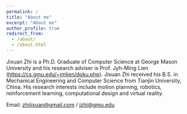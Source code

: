 ```yaml
---
permalink: /
title: "About me"
excerpt: "About me"
author_profile: true
redirect_from: 
  - /about/
  - /about.html
---
```


Jixuan Zhi is a Ph.D. Graduate of Computer Science at George Mason University and his research adviser is Prof. Jyh-Ming Lien (https://cs.gmu.edu/~jmlien/doku.php). Jixuan Zhi received his B.S. in Mechanical Engineering and Computer Science from Tianjin University, China. His research interests include motion planning, robotics, reinforcement learning, computational design and virtual reality.

Email: zhijixuan@gmail.com / jzhi@gmu.edu

